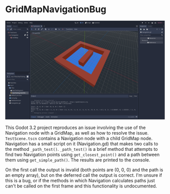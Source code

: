 # GridMapNavigationBug

![](screenshot.png)

This Godot 3.2 project reproduces an issue involving the use of the Navigation node with a GridMap, as well as how to resolve the issue. `TestScene.tscn` contains a Navigation node with a child GridMap node. Navigation has a small script on it (Navigation.gd) that makes two calls to the method `_path_test()`. `_path_test()` is a brief method that attempts to find two Navigation points using `get_closest_point()` and a path between them using `get_simple_path()`. The results are printed to the console.

On the first call the output is invalid (both points are (0, 0, 0) and the path is an empty array), but on the deferred call the output is correct. I'm unsure if this is a bug, or if the methods in which Navigation calculates paths just can't be called on the first frame and this functionality is undocumented.
